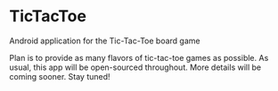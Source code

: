 TicTacToe
=========

Android application for the Tic-Tac-Toe board game

Plan is to provide as many flavors of tic-tac-toe games as possible.
As usual, this app will be open-sourced throughout.
More details will be coming sooner. Stay tuned!
